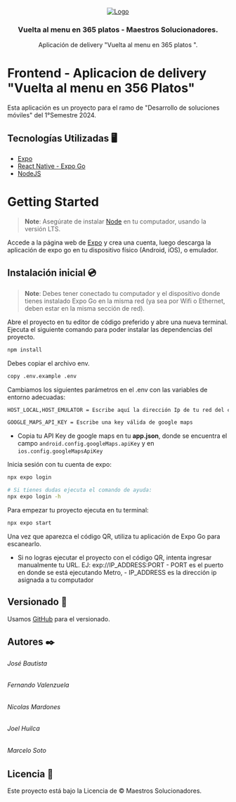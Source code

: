 <!-- PROYECTO -->
<br />
<div align="center">
  <a href="https://google.cl">
    <img src="https://i.imgur.com/PcEE9Go.png" alt="Logo" >
  </a>

  <h3 align="center">Vuelta al menu en 365 platos - Maestros Solucionadores.</h3>

  <p align="center">
    Aplicación de delivery "Vuelta al menu en 365 platos ".
  </p>
</div>

# Frontend - Aplicacion de delivery "Vuelta al menu en 356 Platos"

Esta aplicación es un proyecto para el ramo de "Desarrollo de soluciones móviles" del 1°Semestre 2024. 


## Tecnologías Utilizadas 🖥️
- [Expo](https://expo.dev/)
- [React Native - Expo Go](https://reactnative.dev/docs/environment-setup)
- [NodeJS](https://nodejs.org/en)


# Getting Started
>**Note**: Asegúrate de instalar [Node](https://nodejs.org/en) en tu computador, usando la versión LTS.

Accede a la página web de [Expo](https://expo.dev/go) y crea una cuenta, luego descarga la aplicación de expo go en tu dispositivo físico (Android, iOS), o emulador.


## Instalación inicial 💿
>**Note**: Debes tener conectado tu computador y el dispositivo donde tienes instalado Expo Go en la misma red (ya sea por Wifi o Ethernet, deben estar en la misma sección de red).


Abre el proyecto en tu editor de código preferido y abre una nueva terminal.
Ejecuta el siguiente comando para poder instalar las dependencias del proyecto.
```bash
npm install
```

Debes copiar el archivo env.
```bash
copy .env.example .env
```

Cambiamos los siguientes parámetros en el .env con las variables de entorno adecuadas:
```bash
HOST_LOCAL,HOST_EMULATOR = Escribe aquí la dirección Ip de tu red del computador en comillas junto con el puerto en donde tienes ejecutanse tu backend. Por ejemplo: 'http://192.168.1.1:8081/api' o entrar en el archivo ApiDelivery.tsx en la carpeta src/Data/sources/remote/api/ApiDelivery y escribir directamente en baseURL: 'http://192.168.0.15:3307/api/'

GOOGLE_MAPS_API_KEY = Escribe una key válida de google maps
```
* Copia tu API Key de google maps en tu **app.json**, donde se encuentra el campo `android.config.googleMaps.apiKey` y en `ios.config.googleMapsApiKey`


Inicia sesión con tu cuenta de expo:
```bash
npx expo login 

# Si tienes dudas ejecuta el comando de ayuda:
npx expo login -h
```

Para empezar tu proyecto ejecuta en tu terminal:
```bash
npx expo start
```

Una vez que aparezca el código QR, utiliza tu aplicación de Expo Go para escanearlo.

* Si no logras ejecutar el proyecto con el código QR, intenta ingresar manualmente tu URL. EJ: exp://IP_ADDRESS:PORT - PORT es el puerto en donde se está ejecutando Metro, - IP_ADDRESS es la dirección ip asignada a tu computador

## Versionado 📌

Usamos [GitHub](https://github.com/Jose-LocoPepe/Backend-App-Delivery) para el versionado.

## Autores ✒️

###### José Bautista

###### Fernando Valenzuela

###### Nicolas Mardones

###### Joel Huilca

###### Marcelo Soto


## Licencia 📄

Este proyecto está bajo la Licencia de &copy; Maestros Solucionadores.
